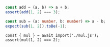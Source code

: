 <!-- @import.meta.vitest -->
```js
const add = (a, b) => a + b;
assert(add(1, 2) === 3);
```

<!-- @import.meta.vitest -->
```ts
const sub = (a: number, b: number) => a - b;
expect(sub(1, 2)).toBe(-1);
```

<!-- @import.meta.vitest -->
```js:dynamic import
const { mul } = await import('./mul.js');
assert(mul(1, 2) === 2);
```
